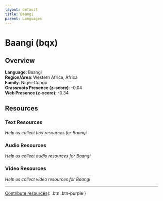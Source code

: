 ```yaml
---
layout: default
title: Baangi
parent: Languages
---
```


# Baangi (bqx)

## Overview

**Language**: Baangi  
**Region/Area**: Western Africa, Africa  
**Family**: Niger-Congo  
**Grassroots Presence (z-score)**: -0.04  
**Web Presence (z-score)**: -0.34  

## Resources

### Text Resources
*Help us collect text resources for Baangi*

### Audio Resources
*Help us collect audio resources for Baangi*

### Video Resources
*Help us collect video resources for Baangi*

---

[Contribute resources](https://forms.office.com/e/1SfLJx3u1r){: .btn .btn-purple }
